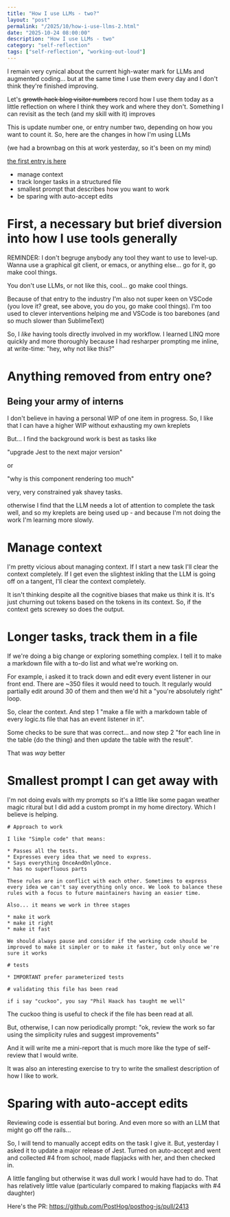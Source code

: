 ```yaml
---
title: "How I use LLMs - two?"
layout: "post"
permalink: "/2025/10/how-i-use-llms-2.html"
date: "2025-10-24 08:00:00"
description: "How I use LLMs - two"
category: "self-reflection"
tags: ["self-reflection", "working-out-loud"]
---
```


I remain very cynical about the current high-water mark for LLMs and augmented coding... but at the same time I use them every day and I don't think they're finished improving.

Let's ~~growth hack blog visitor numbers~~ record how I use them today as a little reflection on where I think they work and where they don't. Something I can revisit as the tech (and my skill with it) improves

This is update number one, or entry number two, depending on how you want to count it. So, here are the changes in how I'm using LLMs

(we had a brownbag on this at work yesterday, so it's been on my mind)

[the first entry is here](/2025/07/how-i-use-llms.html)

* manage context
* track longer tasks in a structured file
* smallest prompt that describes how you want to work
* be sparing with auto-accept edits

<!--more-->


# First, a necessary but brief diversion into how I use tools generally

REMINDER: I don't begruge anybody any tool they want to use to level-up. Wanna use a graphical git client, or emacs, or anything else... go for it, go make cool things.

You don't use LLMs, or not like this, cool... go make cool things.

Because of that entry to the industry I'm also not super keen on VSCode (you love it? great, see above, you do you, go make cool things). I'm too used to clever interventions helping me and VSCode is too barebones (and so much slower than SublimeText)

So, I _like_ having tools directly involved in my workflow. I learned LINQ more quickly and more thoroughly because I had resharper prompting me inline, at write-time: "hey, why not like this?"

# Anything removed from entry one?

## Being your army of interns

I don't believe in having a personal WIP of one item in progress. So, I like that I can have a higher WIP without exhausting my own kreplets

But... I find the background work is best as tasks like

"upgrade Jest to the next major version"

or

"why is this component rendering too much"

very, very constrained yak shavey tasks.

otherwise I find that the LLM needs a lot of attention to complete the task well, and so my kreplets are being used up - and because I'm not doing the work I'm learning more slowly.

# Manage context

I'm pretty vicious about managing context. If I start a new task I'll clear the context completely. If I get even the slightest inkling that the LLM is going off on a tangent, I'll clear the context completely.

It isn't thinking despite all the cognitive biases that make us think it is. It's just churning out tokens based on the tokens in its context. So, if the context gets screwey so does the output.

# Longer tasks, track them in a file

If we're doing a big change or exploring something complex. I tell it to make a markdown file with a to-do list and what we're working on.

For example, i asked it to track down and edit every event listener in our front end. There are ~350 files it would need to touch. It regularly would partially edit around 30 of them and then we'd hit a "you're absolutely right" loop.

So, clear the context. And step 1 "make a file with a markdown table of every logic.ts file that has an event listener in it".

Some checks to be sure that was correct... and now step 2 "for each line in the table {do the thing} and then update the table with the result".

That was _way_ better

# Smallest prompt I can get away with

I'm not doing evals with my prompts so it's a little like some pagan weather magic ritural but I did add a custom prompt in my home directory. Which I believe is helping.

```
# Approach to work

I like "Simple code" that means:

* Passes all the tests.
* Expresses every idea that we need to express.
* Says everything OnceAndOnlyOnce.
* has no superfluous parts

These rules are in conflict with each other. Sometimes to express every idea we can't say everything only once. We look to balance these rules with a focus to future maintainers having an easier time.

Also... it means we work in three stages

* make it work
* make it right
* make it fast

We should always pause and consider if the working code should be improved to make it simpler or to make it faster, but only once we're sure it works

# tests

* IMPORTANT prefer parameterized tests

# validating this file has been read

if i say "cuckoo", you say "Phil Haack has taught me well"
```

The cuckoo thing is useful to check if the file has been read at all.

But, otherwise, I can now periodically prompt: "ok, review the work so far using the simplicity rules and suggest improvements"

And it will write me a  mini-report that is much more like the type of self-review that I would write.

It was also an interesting exercise to try to write the smallest description of how I like to work.

# Sparing with auto-accept edits

Reviewing code is essential but boring. And even more so with an LLM that might go off the rails...

So, I will tend to manually accept edits on the task I give it. But, yesterday I asked it to update a major release of Jest. Turned on auto-accept and went and collected #4 from school, made flapjacks with her, and then checked in.

A little fangling but otherwise it was dull work I would have had to do. That has relatively little value (particularly compared to making flapjacks with #4 daughter)

Here's the PR: https://github.com/PostHog/posthog-js/pull/2413
